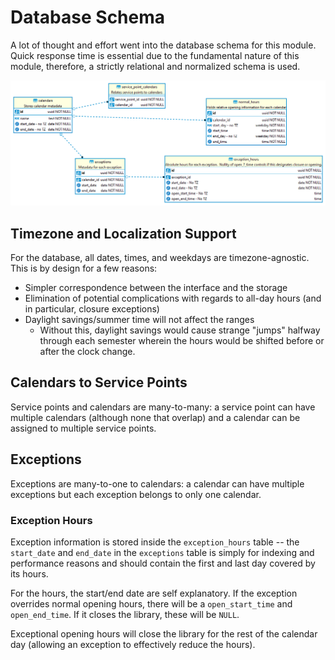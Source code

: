 # Database Schema

A lot of thought and effort went into the database schema for this module.
Quick response time is essential due to the fundamental nature of this module, therefore, a strictly relational and normalized schema is used.

![Image of the schema](img/database-schema.png)

## Timezone and Localization Support

For the database, all dates, times, and weekdays are timezone-agnostic.  This is by design for a few reasons:

- Simpler correspondence between the interface and the storage
- Elimination of potential complications with regards to all-day hours (and in particular, closure exceptions)
- Daylight savings/summer time will not affect the ranges
  - Without this, daylight savings would cause strange "jumps" halfway through each semester wherein the hours would be shifted before or after the clock change.

## Calendars to Service Points

Service points and calendars are many-to-many: a service point can have multiple calendars (although none that overlap) and a calendar can be assigned to multiple service points.

## Exceptions

Exceptions are many-to-one to calendars: a calendar can have multiple exceptions but each exception belongs to only one calendar.

### Exception Hours

Exception information is stored inside the `exception_hours` table -- the `start_date` and `end_date` in the `exceptions` table is simply for indexing and performance reasons and should contain the first and last day covered by its hours.

For the hours, the start/end date are self explanatory.  If the exception overrides normal opening hours, there will be a `open_start_time` and `open_end_time`.  If it closes the library, these will be `NULL`.

Exceptional opening hours will close the library for the rest of the calendar day (allowing an exception to effectively reduce the hours).
